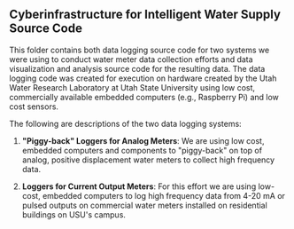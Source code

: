 ## Cyberinfrastructure for Intelligent Water Supply Source Code 

This folder contains both data logging source code for two systems we were using to conduct water meter data collection efforts and data visualization and analysis source code for the resulting data. The data logging code was created for execution on hardware created by the Utah Water Research Laboratory at Utah State University using low cost, commercially available embedded computers (e.g., Raspberry Pi) and low cost sensors. 

The following are descriptions of the two data logging systems:

1. **"Piggy-back" Loggers for Analog Meters**:  We are using low cost, embedded computers and components to "piggy-back" on top of analog, positive displacement water meters to collect high frequency data.

2. **Loggers for Current Output Meters**: For this effort we are using low-cost, embedded computers to log high frequency data from 4-20 mA or pulsed outputs on commercial water meters installed on residential buildings on USU's campus. 


